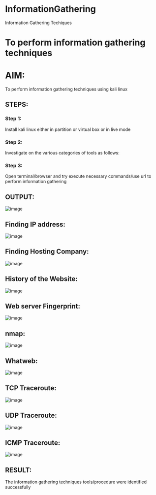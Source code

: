 # InformationGathering
Information Gathering Techiques

# To perform information gathering techniques

# AIM:

To perform information gathering techniques using kali linux 

## STEPS:

### Step 1:

Install kali linux either in partition or virtual box or in live mode

### Step 2:

Investigate on the various categories of tools as follows:

### Step 3:
Open terminal/browser and try execute necessary commands/use url to perform information gathering


## OUTPUT:
![image](https://github.com/user-attachments/assets/03cbd48a-6488-403c-af08-0c9b7d27f8fe)
## Finding IP address:
![image](https://github.com/user-attachments/assets/e9a7106f-d61d-4c06-96fa-814839c546e0)
## Finding Hosting Company:
![image](https://github.com/user-attachments/assets/1e27219a-750f-460c-87b4-878d1a1e6a09)
## History of the Website:
![image](https://github.com/user-attachments/assets/fc234f79-ee05-4394-9e71-df7b0a5ff75f)
## Web server Fingerprint:
![image](https://github.com/user-attachments/assets/fec0206f-db25-4b3b-81e4-4af3ccc5c1e6)
## nmap:
![image](https://github.com/user-attachments/assets/0c014665-df0a-406e-b218-1dcd988cf700)
## Whatweb:
![image](https://github.com/user-attachments/assets/c20b2465-ffa1-44b4-b534-85773c636633)
## TCP Traceroute:
![image](https://github.com/user-attachments/assets/6105ed96-d93d-4cf3-8314-090cab680048)
## UDP Traceroute:
![image](https://github.com/user-attachments/assets/a2e76e1c-006d-4f63-b67c-148343faa19c)
## ICMP Traceroute:
![image](https://github.com/user-attachments/assets/7acd7f90-54c3-4643-9537-f5a2f882e3c7)

## RESULT:
The information gathering techniques tools/procedure were  identified successfully
